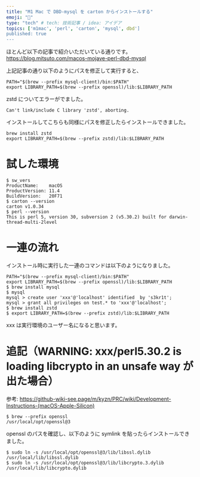 ```yaml
---
title: "M1 Mac で DBD-mysql を carton からインストールする"
emoji: "💋"
type: "tech" # tech: 技術記事 / idea: アイデア
topics: ['m1mac', 'perl', 'carton', 'mysql', dbd']
published: true
---
```


ほとんど以下の記事で紹介いただいている通りです。
https://blog.mitsuto.com/macos-mojave-perl-dbd-mysql

上記記事の通り以下のようにパスを修正して実行すると、

```
PATH="$(brew --prefix mysql-client)/bin:$PATH"
export LIBRARY_PATH=$(brew --prefix openssl)/lib:$LIBRARY_PATH
```

zstd についてエラーがでました。

```
Can't link/include C library 'zstd', aborting.
```

インストールしてこちらも同様にパスを修正したらインストールできました。

```
brew install zstd
export LIBRARY_PATH=$(brew --prefix zstd)/lib:$LIBRARY_PATH
```

# 試した環境

```
$ sw_vers
ProductName:    macOS
ProductVersion: 11.4
BuildVersion:   20F71
$ carton --version
carton v1.0.34
$ perl --version
This is perl 5, version 30, subversion 2 (v5.30.2) built for darwin-thread-multi-2level
```

# 一連の流れ

インストール時に実行した一連のコマンドは以下のようになりました。

```
PATH="$(brew --prefix mysql-client)/bin:$PATH"
export LIBRARY_PATH=$(brew --prefix openssl)/lib:$LIBRARY_PATH
$ brew install mysql
$ mysql
mysql > create user 'xxx'@'localhost' identified  by 's3kr1t';
mysql > grant all privileges on test.* to 'xxx'@'localhost';
$ brew install zstd
$ export LIBRARY_PATH=$(brew --prefix zstd)/lib:$LIBRARY_PATH
```

xxx は実行環境のユーザー名になると思います。

# 追記（WARNING: xxx/perl5.30.2 is loading libcrypto in an unsafe way が出た場合）

参考: https://github-wiki-see.page/m/kyzn/PRC/wiki/Development-Instructions-(macOS-Apple-Silicon)

```
$ brew --prefix openssl
/usr/local/opt/openssl@3
```

openssl のパスを確認し、以下のように symlink を貼ったらインストールできました。

```
$ sudo ln -s /usr/local/opt/openssl@3/lib/libssl.dylib /usr/local/lib/libssl.dylib
$ sudo ln -s /usr/local/opt/openssl@3/lib/libcrypto.3.dylib /usr/local/lib/libcrypto.dylib
```
